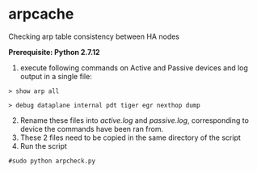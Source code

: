# arpcache
Checking arp table consistency between HA nodes

**Prerequisite: Python 2.7.12**

1. execute following commands on Active and Passive devices and log output in a single file:
```
> show arp all
```
```
> debug dataplane internal pdt tiger egr nexthop dump
```
2. Rename these files into _active.log_ and _passive.log_, corresponding to device the commands have been ran from.
3. These 2 files need to be copied in the same directory of the script
4. Run the script
```
#sudo python arpcheck.py
```
